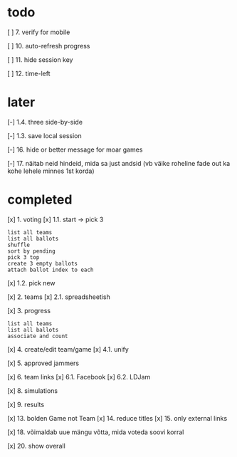 # todo

[ ] 7. verify for mobile

[ ] 10. auto-refresh progress

[ ] 11. hide session key

[ ] 12. time-left

# later

[-] 1.4. three side-by-side

[-] 1.3. save local session 

[-] 16. hide or better message for moar games

[-] 17. näitab neid hindeid, mida sa just andsid (vb väike roheline fade out ka kohe lehele minnes 1st korda)

# completed

[x] 1. voting
[x] 1.1. start -> pick 3

    list all teams
    list all ballots
    shuffle
    sort by pending
    pick 3 top
    create 3 empty ballots
    attach ballot index to each

[x] 1.2. pick new

[x] 2. teams
[x] 2.1. spreadsheetish

[x] 3. progress

    list all teams
    list all ballots
    associate and count

[x] 4. create/edit team/game
[x] 4.1. unify

[x] 5. approved jammers

[x] 6. team links
[x] 6.1. Facebook
[x] 6.2. LDJam

[x] 8. simulations

[x] 9. results

[x] 13. bolden Game not Team
[x] 14. reduce titles
[x] 15. only external links

[x] 18. võimaldab uue mängu võtta, mida voteda soovi korral

[x] 20. show overall

